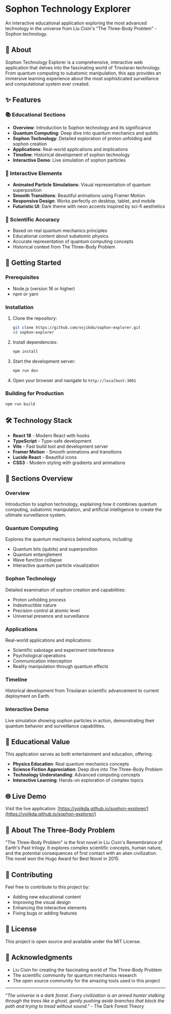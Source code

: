 # Sophon Technology Explorer

An interactive educational application exploring the most advanced technology in the universe from Liu Cixin's "The Three-Body Problem" - Sophon technology.

## 🌌 About

Sophon Technology Explorer is a comprehensive, interactive web application that delves into the fascinating world of Trisolaran technology. From quantum computing to subatomic manipulation, this app provides an immersive learning experience about the most sophisticated surveillance and computational system ever created.

## ✨ Features

### 📚 Educational Sections
- **Overview**: Introduction to Sophon technology and its significance
- **Quantum Computing**: Deep dive into quantum mechanics and qubits
- **Sophon Technology**: Detailed exploration of proton unfolding and sophon creation
- **Applications**: Real-world applications and implications
- **Timeline**: Historical development of sophon technology
- **Interactive Demo**: Live simulation of sophon particles

### 🎨 Interactive Elements
- **Animated Particle Simulations**: Visual representation of quantum superposition
- **Smooth Transitions**: Beautiful animations using Framer Motion
- **Responsive Design**: Works perfectly on desktop, tablet, and mobile
- **Futuristic UI**: Dark theme with neon accents inspired by sci-fi aesthetics

### 🔬 Scientific Accuracy
- Based on real quantum mechanics principles
- Educational content about subatomic physics
- Accurate representation of quantum computing concepts
- Historical context from The Three-Body Problem

## 🚀 Getting Started

### Prerequisites
- Node.js (version 16 or higher)
- npm or yarn

### Installation
1. Clone the repository:
   ```bash
   git clone https://github.com/vojikda/sophon-explorer.git
   cd sophon-explorer
   ```

2. Install dependencies:
   ```bash
   npm install
   ```

3. Start the development server:
   ```bash
   npm run dev
   ```

4. Open your browser and navigate to `http://localhost:3001`

### Building for Production
```bash
npm run build
```

## 🛠️ Technology Stack

- **React 18** - Modern React with hooks
- **TypeScript** - Type-safe development
- **Vite** - Fast build tool and development server
- **Framer Motion** - Smooth animations and transitions
- **Lucide React** - Beautiful icons
- **CSS3** - Modern styling with gradients and animations

## 📱 Sections Overview

### Overview
Introduction to sophon technology, explaining how it combines quantum computing, subatomic manipulation, and artificial intelligence to create the ultimate surveillance system.

### Quantum Computing
Explores the quantum mechanics behind sophons, including:
- Quantum bits (qubits) and superposition
- Quantum entanglement
- Wave function collapse
- Interactive quantum particle visualization

### Sophon Technology
Detailed examination of sophon creation and capabilities:
- Proton unfolding process
- Indestructible nature
- Precision control at atomic level
- Universal presence and surveillance

### Applications
Real-world applications and implications:
- Scientific sabotage and experiment interference
- Psychological operations
- Communication interception
- Reality manipulation through quantum effects

### Timeline
Historical development from Trisolaran scientific advancement to current deployment on Earth.

### Interactive Demo
Live simulation showing sophon particles in action, demonstrating their quantum behavior and surveillance capabilities.

## 🎯 Educational Value

This application serves as both entertainment and education, offering:
- **Physics Education**: Real quantum mechanics concepts
- **Science Fiction Appreciation**: Deep dive into The Three-Body Problem
- **Technology Understanding**: Advanced computing concepts
- **Interactive Learning**: Hands-on exploration of complex topics

## 🌐 Live Demo

Visit the live application: [https://vojikda.github.io/sophon-explorer/](https://vojikda.github.io/sophon-explorer/)

## 📖 About The Three-Body Problem

"The Three-Body Problem" is the first novel in Liu Cixin's Remembrance of Earth's Past trilogy. It explores complex scientific concepts, human nature, and the potential consequences of first contact with an alien civilization. The novel won the Hugo Award for Best Novel in 2015.

## 🤝 Contributing

Feel free to contribute to this project by:
- Adding new educational content
- Improving the visual design
- Enhancing the interactive elements
- Fixing bugs or adding features

## 📄 License

This project is open source and available under the MIT License.

## 🙏 Acknowledgments

- Liu Cixin for creating the fascinating world of The Three-Body Problem
- The scientific community for quantum mechanics research
- The open source community for the amazing tools used in this project

---

*"The universe is a dark forest. Every civilization is an armed hunter stalking through the trees like a ghost, gently pushing aside branches that block the path and trying to tread without sound."* - The Dark Forest Theory 